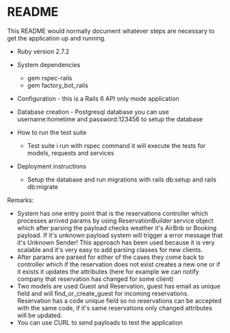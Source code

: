 # README

This README would normally document whatever steps are necessary to get the
application up and running.

* Ruby version 2.7.2

* System dependencies 
  * gem rspec-rails
  * gem factory_bot_rails
  
* Configuration - this is a Rails 6 API only mode application 
    
* Database creation - Postgresql database you can use username:hometime and password:123456 to setup  the database

* How to run the test suite
  * Test suite i run with rspec command it will execute the tests for models, requests and services

* Deployment instructions
  * Setup the database and run migrations with rails db:setup and rails db:migrate

Remarks:

* System has one entry point that is the reservations controller which processes arrived params by using
ReservationBuilder service object which after parsing the payload checks weather it's AirBnb or Booking payload.
If it's unknown payload system will trigger a error message that it's Unknown Sender! This approach has been used
because it is very scalable and it's very easy to add parsing classes for new clients. 
* After params are parsed for either of the cases they come back to controller which if the reservation does not 
exist creates a new one or if it exists it updates the attributes (here for example we can notify company that 
reservation has changed for some client)
* Two models are used Guest and Reservation, guest has email as unique field and will find_or_create_guest for 
incoming reservations. Reservation has a code unique field so no reservations can be accepted with the same code,
if it's same reservations only changed attributes will be updated.
* You can use CURL to send payloads to test the application